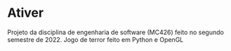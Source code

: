 # Ativer
Projeto da disciplina de engenharia de software (MC426) feito no segundo semestre de 2022. Jogo de terror feito em Python e OpenGL
